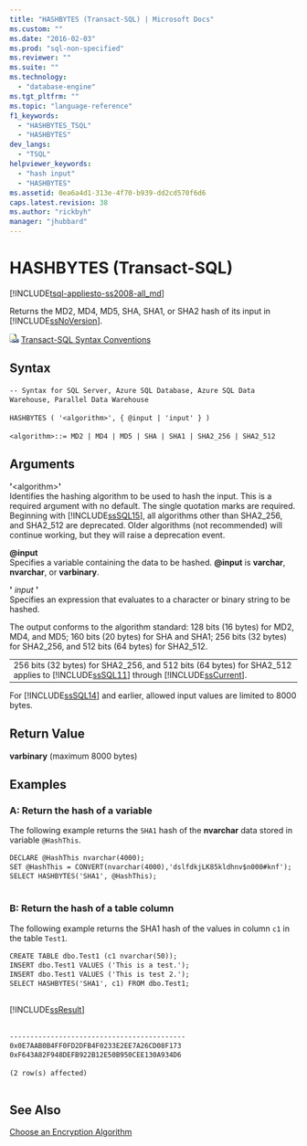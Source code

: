 ```yaml
---
title: "HASHBYTES (Transact-SQL) | Microsoft Docs"
ms.custom: ""
ms.date: "2016-02-03"
ms.prod: "sql-non-specified"
ms.reviewer: ""
ms.suite: ""
ms.technology: 
  - "database-engine"
ms.tgt_pltfrm: ""
ms.topic: "language-reference"
f1_keywords: 
  - "HASHBYTES_TSQL"
  - "HASHBYTES"
dev_langs: 
  - "TSQL"
helpviewer_keywords: 
  - "hash input"
  - "HASHBYTES"
ms.assetid: 0ea6a4d1-313e-4f70-b939-dd2cd570f6d6
caps.latest.revision: 38
ms.author: "rickbyh"
manager: "jhubbard"
---
```

# HASHBYTES (Transact-SQL)
[!INCLUDE[tsql-appliesto-ss2008-all_md](../../database-engine/configure/windows/includes/tsql-appliesto-ss2008-all-md.md)]

  Returns the MD2, MD4, MD5, SHA, SHA1, or SHA2 hash of its input in [!INCLUDE[ssNoVersion](../../advanced-analytics/r-services/includes/ssnoversion-md.md)].  
  
 ![Topic link icon](../../database-engine/configure/windows/media/topic-link.gif "Topic link icon") [Transact-SQL Syntax Conventions](../../t-sql/language-elements/transact-sql-syntax-conventions-transact-sql.md)  
  
## Syntax  
  
```  
-- Syntax for SQL Server, Azure SQL Database, Azure SQL Data Warehouse, Parallel Data Warehouse  
  
HASHBYTES ( '<algorithm>', { @input | 'input' } )  
  
<algorithm>::= MD2 | MD4 | MD5 | SHA | SHA1 | SHA2_256 | SHA2_512   
```  
  
## Arguments  
 **'**\<algorithm>**'**  
 Identifies the hashing algorithm to be used to hash the input. This is a required argument with no default. The single quotation marks are required. Beginning with [!INCLUDE[ssSQL15](../../analysis-services/powershell/includes/sssql15-md.md)], all algorithms other than SHA2_256, and SHA2_512 are deprecated. Older algorithms (not recommended) will continue working, but they will raise a deprecation event.  
  
 **@input**  
 Specifies a variable containing the data to be hashed. **@input** is **varchar**, **nvarchar**, or **varbinary**.  
  
 **'** *input* **'**  
 Specifies an expression that evaluates to a character or binary string to be hashed.  
  
 The output conforms to the algorithm standard: 128 bits (16 bytes) for MD2, MD4, and MD5; 160 bits (20 bytes) for SHA and SHA1; 256 bits (32 bytes) for SHA2_256, and 512 bits (64 bytes) for SHA2_512.  
  
||  
|-|  
|256 bits (32 bytes) for SHA2_256, and 512 bits (64 bytes) for SHA2_512 applies to [!INCLUDE[ssSQL11](../../analysis-services/includes/sssql11-md.md)] through [!INCLUDE[ssCurrent](../../advanced-analytics/r-services/includes/sscurrent-md.md)].|  
  
 For [!INCLUDE[ssSQL14](../../analysis-services/includes/sssql14-md.md)] and earlier, allowed input values are limited to 8000 bytes.  
  
## Return Value  
 **varbinary** (maximum 8000 bytes)  
  
## Examples  
  
### A: Return the hash of a variable  
 The following example returns the `SHA1` hash of the **nvarchar** data stored in variable `@HashThis`.  
  
```  
DECLARE @HashThis nvarchar(4000);  
SET @HashThis = CONVERT(nvarchar(4000),'dslfdkjLK85kldhnv$n000#knf');  
SELECT HASHBYTES('SHA1', @HashThis);  
  
```  
  
### B: Return the hash of a table column  
 The following example returns the SHA1 hash of the values in column `c1` in the table `Test1`.  
  
```  
CREATE TABLE dbo.Test1 (c1 nvarchar(50));  
INSERT dbo.Test1 VALUES ('This is a test.');  
INSERT dbo.Test1 VALUES ('This is test 2.');  
SELECT HASHBYTES('SHA1', c1) FROM dbo.Test1;  
  
```  
  
 [!INCLUDE[ssResult](../../relational-databases/includes/ssresult-md.md)]  
  
```  
  
-------------------------------------------  
0x0E7AAB0B4FF0FD2DFB4F0233E2EE7A26CD08F173  
0xF643A82F948DEFB922B12E50B950CEE130A934D6  
  
(2 row(s) affected)  
  
```  
  
## See Also  
 [Choose an Encryption Algorithm](../../relational-databases/security/encryption/choose-an-encryption-algorithm.md)  
  
  